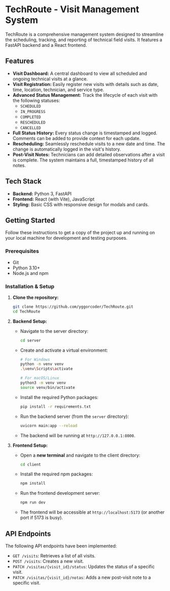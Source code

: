 # TechRoute - Visit Management System

TechRoute is a comprehensive management system designed to streamline the scheduling, tracking, and reporting of technical field visits. It features a FastAPI backend and a React frontend.

## Features

- **Visit Dashboard:** A central dashboard to view all scheduled and ongoing technical visits at a glance.
- **Visit Registration:** Easily register new visits with details such as date, time, location, technician, and service type.
- **Advanced Status Management:** Track the lifecycle of each visit with the following statuses:
  - `SCHEDULED`
  - `IN_PROGRESS`
  - `COMPLETED`
  - `RESCHEDULED`
  - `CANCELLED`
- **Full Status History:** Every status change is timestamped and logged. Comments can be added to provide context for each update.
- **Rescheduling:** Seamlessly reschedule visits to a new date and time. The change is automatically logged in the visit's history.
- **Post-Visit Notes:** Technicians can add detailed observations after a visit is complete. The system maintains a full, timestamped history of all notes.

## Tech Stack

- **Backend:** Python 3, FastAPI
- **Frontend:** React (with Vite), JavaScript
- **Styling:** Basic CSS with responsive design for modals and cards.

## Getting Started

Follow these instructions to get a copy of the project up and running on your local machine for development and testing purposes.

### Prerequisites

- Git
- Python 3.10+
- Node.js and npm

### Installation & Setup

1. **Clone the repository:**
   ```sh
   git clone https://github.com/yggorcoder/TechRoute.git
   cd TechRoute
   ```

2. **Backend Setup:**
   - Navigate to the server directory:
     ```sh
     cd server
     ```
   - Create and activate a virtual environment:
     ```sh
     # For Windows
     python -m venv venv
     .\venv\Scripts\activate
     
     # For macOS/Linux
     python3 -m venv venv
     source venv/bin/activate
     ```
   - Install the required Python packages:
     ```sh
     pip install -r requirements.txt
     ```
   - Run the backend server (from the `server` directory):
     ```sh
     uvicorn main:app --reload
     ```
   - The backend will be running at `http://127.0.0.1:8000`.

3. **Frontend Setup:**
   - Open a **new terminal** and navigate to the client directory:
     ```sh
     cd client
     ```
   - Install the required npm packages:
     ```sh
     npm install
     ```
   - Run the frontend development server:
     ```sh
     npm run dev
     ```
   - The frontend will be accessible at `http://localhost:5173` (or another port if 5173 is busy).

## API Endpoints

The following API endpoints have been implemented:

- `GET /visits`: Retrieves a list of all visits.
- `POST /visits`: Creates a new visit.
- `PATCH /visitas/{visit_id}/status`: Updates the status of a specific visit.
- `PATCH /visitas/{visit_id}/notas`: Adds a new post-visit note to a specific visit.
